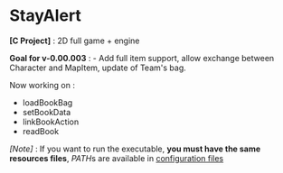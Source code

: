 # StayAlert

**[C Project]** :
	2D full game + engine

**Goal for v-0.00.003** :
	- Add full item support, allow exchange between Character and MapItem, update of Team's bag.

Now working on :

- loadBookBag
 - setBookData
  - linkBookAction
   - readBook

*[Note]* :
	If you want to run the executable, **you must have the same resources files**, *PATH*s are available in [configuration files](./config/)
